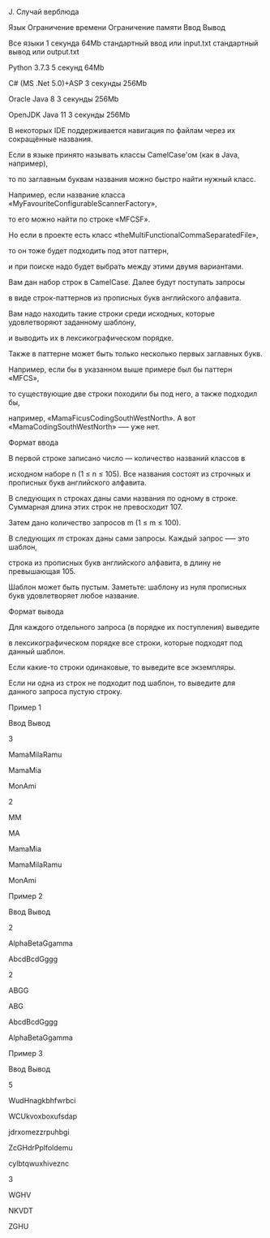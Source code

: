 J. Случай верблюда

Язык	Ограничение времени	Ограничение памяти	Ввод	Вывод

Все языки	1 секунда	64Mb	стандартный ввод или input.txt	стандартный вывод или output.txt

Python 3.7.3	5 секунд	64Mb

C# (MS .Net 5.0)+ASP	3 секунды	256Mb

Oracle Java 8	3 секунды	256Mb

OpenJDK Java 11	3 секунды	256Mb

В некоторых IDE поддерживается навигация по файлам через их сокращённые названия.

Если в языке принято называть классы CamelCase'ом (как в Java, например), 

то по заглавным буквам названия можно быстро найти нужный класс. 

Например, если название класса «MyFavouriteConfigurableScannerFactory»,

то его можно найти по строке «MFCSF». 

Но если в проекте есть класс «theMultiFunctionalCommaSeparatedFile», 

то он тоже будет подходить под этот паттерн,

и при поиске надо будет выбрать между этими двумя вариантами.

Вам дан набор строк в CamelCase. Далее будут поступать запросы 

в виде строк-паттернов из прописных букв английского алфавита.

Вам надо находить такие строки среди исходных, которые удовлетворяют заданному шаблону,

и выводить их в лексикографическом порядке.

Также в паттерне может быть только несколько первых заглавных букв.

Например, если бы в указанном выше примере был бы паттерн «MFCS», 

то существующие две строки походили бы под него, а также подходил бы, 

например, «MamaFicusCodingSouthWestNorth». А вот «MamaCodingSouthWestNorth» –— уже нет.

Формат ввода

В первой строке записано число — количество названий классов в 

исходном наборе n (1 ≤ n ≤ 105). Все названия состоят из строчных и прописных букв английского алфавита.

В следующих n строках даны сами названия по одному в строке. Суммарная длина этих строк не превосходит 107.

Затем дано количество запросов m (1 ≤ m ≤ 100).

В следующих *m* строках даны сами запросы. Каждый запрос –— это шаблон, 

строка из прописных букв английского алфавита, в длину не превышающая 105.

Шаблон может быть пустым. Заметьте: шаблону из нуля прописных букв удовлетворяет любое название.

Формат вывода

Для каждого отдельного запроса (в порядке их поступления) выведите

в лексикографическом порядке все строки, которые подходят под данный шаблон. 

Если какие-то строки одинаковые, то выведите все экземпляры.

Если ни одна из строк не подходит под шаблон, то выведите для данного запроса пустую строку.

Пример 1

Ввод	Вывод

3

MamaMilaRamu

MamaMia

MonAmi

2

MM

MA



MamaMia

MamaMilaRamu

MonAmi

Пример 2

Ввод	Вывод

2

AlphaBetaGgamma

AbcdBcdGggg

2

ABGG

ABG



AbcdBcdGggg

AlphaBetaGgamma

Пример 3

Ввод	Вывод

5

WudHnagkbhfwrbci

WCUkvoxboxufsdap

jdrxomezzrpuhbgi

ZcGHdrPplfoldemu

cylbtqwuxhiveznc

3

WGHV

NKVDT

ZGHU

